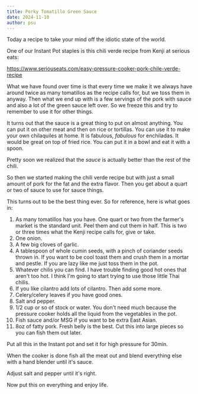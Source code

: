 ```yaml
---
title: Porky Tomatillo Green Sauce
date: 2024-11-10
author: psu
---
```


Today a recipe to take your mind off the idiotic state of the world.

One of our Instant Pot staples is this chili verde recipe from Kenji at serious eats:

<a href="https://www.seriouseats.com/easy-pressure-cooker-pork-chile-verde-recipe">
https://www.seriouseats.com/easy-pressure-cooker-pork-chile-verde-recipe
</a>

What we have found over time is that every time we make it we always have around twice as
many tomatillos as the recipe calls for, but we toss them in anyway. Then what we end up
with is a few servings of the pork with sauce and also a lot of the green sauce left over.
So we freeze this and try to remember to use it for other things.

It turns out that the sauce is a great thing to put on almost anything. You can put it on
other meat and then on rice or tortillas. You can use it to make your own chilaquiles at
home. It is fabulous, _fabulous_ for enchiladas. It would be great on top of fried rice.
You can put it in a bowl and eat it with a spoon.

Pretty soon we realized that the _sauce_ is actually better than the rest of the chili.

So then we started making the chili verde recipe but with just a small amount of pork for
the fat and the extra flavor. Then you get about a quart or two of sauce to use for sauce
things.

This turns out to be the best thing ever. So for reference, here is what goes in:

1. As many tomatillos has you have. One quart or two from the farmer's market is the
   standard unit. Peel them and cut them in half. This is two or three times what the
   Kenji recipe calls for, give or take.
1. One onion.
1. A few big cloves of garlic.
1. A tablespoon of whole cumin seeds, with a pinch of coriander seeds thrown in. If you
   want to be cool toast them and crush them in a mortar and pestle. If you are lazy like
   me just toss them in the pot.
1. Whatever chilis you can find. I have trouble finding good hot ones that aren't too hot.
   I think I'm going to start trying to use those little Thai chilis.
1. If you like cilantro add lots of cilantro. Then add some more.
1. Celery/celery leaves if you have good ones.
1. Salt and pepper.
1. 1/2 cup or so of stock or water. You don't need much because the pressure cooker holds
   all the liquid from the vegetables in the pot.
1. Fish sauce and/or MSG if you want to be extra East Asian.
1. 8oz of fatty pork. Fresh belly is the best. Cut this into large pieces so you can fish
   them out later.

Put all this in the Instant pot and set it for high pressure for 30min.

When the cooker is done fish all the meat out and blend everything else with a hand
blender until it's sauce.

Adjust salt and pepper until it's right.

Now put this on everything and enjoy life.
